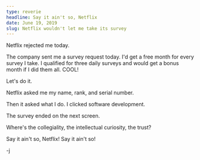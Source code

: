 ```yaml
---
type: reverie
headline: Say it ain't so, Netflix
date: June 19, 2019
slug: Netflix wouldn't let me take its survey
---
```


Netflix rejected me today.

The company sent me a survey request today. I'd get a free month for every survey I take. I qualified for three daily surveys and
would get a bonus month if I did them all. COOL!

Let's do it.

Netflix asked me my name, rank, and serial number.

Then it asked what I do. I clicked software development.

The survey ended on the next screen. 

Where's the collegiality, the intellectual curiosity, the trust? 

Say it ain't so, Netflix! Say it ain't so!

-j
